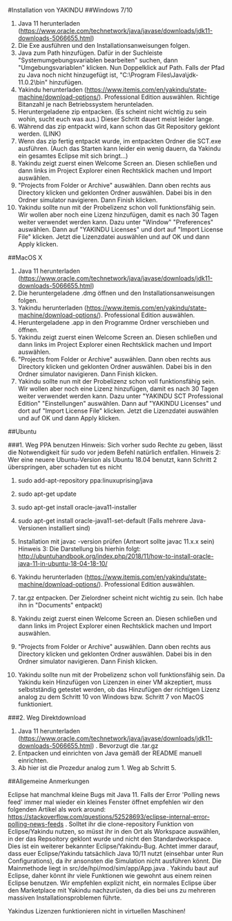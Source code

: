 #Installation von YAKINDU
##Windows 7/10

1. Java 11 herunterladen (https://www.oracle.com/technetwork/java/javase/downloads/jdk11-downloads-5066655.html)
2. Die Exe ausführen und den Installationsanweisungen folgen.
3. Java zum Path hinzufügen. Dafür in der Suchleiste "Systemumgebungsvariablen bearbeiten" suchen, dann "Umgebungsvariablen" klicken. Nun Doppelklick auf Path. Falls der Pfad zu Java noch nicht hinzugefügt ist, "C:\Program Files\Java\jdk-11.0.2\bin" hinzufügen.
4. Yakindu herunterladen (https://www.itemis.com/en/yakindu/state-machine/download-options/). Professional Edition auswählen. Richtige Bitanzahl je nach Betriebssystem herunteladen. 
5. Heruntergeladene zip entpacken. (Es scheint nicht wichtig zu sein wohin, sucht euch was aus.) Dieser Schritt dauert meist leider lange.
6. Während das zip entpackt wird, kann schon das Git Repository geklont werden. (LINK)
7. Wenn das zip fertig entpackt wurde, im entpackten Ordner die SCT.exe ausführen. (Auch das Starten kann leider ein wenig dauern, da Yakindu ein gesamtes Eclipse mit sich bringt...)
8. Yakindu zeigt zuerst einen Welcome Screen an. Diesen schließen und dann links im Project Explorer einen Rechtsklick machen und Import auswählen.
9. "Projects from Folder or Archive" auswählen. Dann oben rechts aus Directory klicken und geklonten Ordner auswählen. Dabei bis in den Ordner simulator navigieren. Dann Finish klicken.
10. Yakindu sollte nun mit der Probelizenz schon voll funktionsfähig sein. Wir wollen aber noch eine Lizenz hinzufügen, damit es nach 30 Tagen weiter verwendet werden kann. Dazu unter "Window" "Preferences" auswählen. Dann auf "YAKINDU Licenses" und dort auf "Import License File" klicken. Jetzt die Lizenzdatei auswählen und auf OK und dann Apply klicken.

##MacOS X

1. Java 11 herunterladen (https://www.oracle.com/technetwork/java/javase/downloads/jdk11-downloads-5066655.html)
2. Die heruntergeladene .dmg öffnen und den Installationsanweisungen folgen.
3. Yakindu herunterladen (https://www.itemis.com/en/yakindu/state-machine/download-options/). Professional Edition auswählen.
4. Heruntergeladene .app in den Programme Ordner verschieben und öffnen.
5. Yakindu zeigt zuerst einen Welcome Screen an. Diesen schließen und dann links im Project Explorer einen Rechtsklick machen und Import auswählen.
6. "Projects from Folder or Archive" auswählen. Dann oben rechts aus Directory klicken und geklonten Ordner auswählen. Dabei bis in den Ordner simulator navigieren. Dann Finish klicken.
7. Yakindu sollte nun mit der Probelizenz schon voll funktionsfähig sein. Wir wollen aber noch eine Lizenz hinzufügen, damit es nach 30 Tagen weiter verwendet werden kann. Dazu unter "YAKINDU SCT Professional Edition" "Einstellungen" auswählen. Dann auf "YAKINDU Licenses" und dort auf "Import License File" klicken. Jetzt die Lizenzdatei auswählen und auf OK und dann Apply klicken.

##Ubuntu

###1. Weg PPA benutzen
Hinweis: Sich vorher sudo Rechte zu geben, lässt die Notwendigkeit für sudo vor jedem Befehl natürlich entfallen.
Hinweis 2: Wer eine neuere Ubuntu-Version als Ubuntu 18.04 benutzt, kann Schritt 2 überspringen, aber schaden tut es nicht
1. sudo add-apt-repository ppa:linuxuprising/java
2. sudo apt-get update
3. sudo apt-get install oracle-java11-installer
4. sudo apt-get install oracle-java11-set-default (Falls mehrere Java-Versionen installiert sind)
5. Installation mit javac -version prüfen (Antwort sollte javac 11.x.x sein)
Hinweis 3: Die Darstellung bis hierhin folgt: http://ubuntuhandbook.org/index.php/2018/11/how-to-install-oracle-java-11-in-ubuntu-18-04-18-10/

6. Yakindu herunterladen (https://www.itemis.com/en/yakindu/state-machine/download-options/). Professional Edition auswählen.
7. tar.gz entpacken. Der Zielordner scheint nicht wichtig zu sein. (Ich habe ihn in "Documents" entpackt)
8. Yakindu zeigt zuerst einen Welcome Screen an. Diesen schließen und dann links im Project Explorer einen Rechtsklick machen und Import auswählen.
9. "Projects from Folder or Archive" auswählen. Dann oben rechts aus Directory klicken und geklonten Ordner auswählen. Dabei bis in den Ordner simulator navigieren. Dann Finish klicken.
10. Yakindu sollte nun mit der Probelizenz schon voll funktionsfähig sein. Da Yakindu kein Hinzufügen von Lizenzen in einer VM akzeptiert, muss selbstständig getestet werden, ob das Hinzufügen der richtigen Lizenz analog zu dem Schritt 10 von Windows bzw. Schritt 7 von MacOS funktioniert.

###2. Weg Direktdownload

1. Java 11 herunterladen (https://www.oracle.com/technetwork/java/javase/downloads/jdk11-downloads-5066655.html) . Bevorzugt die .tar.gz
2. Entpacken und einrichten von Java gemäß der README manuell einrichten.
3. Ab hier ist die Prozedur analog zum 1. Weg ab Schritt 5.

##Allgemeine Anmerkungen

Eclipse hat manchmal kleine Bugs mit Java 11. Falls der Error 'Polling news feed' immer mal wieder ein kleines Fenster öffnet empfehlen wir den folgenden Artikel als work around:
https://stackoverflow.com/questions/52528693/eclipse-internal-error-polling-news-feeds . Solltet ihr die clone-repository Funktion von Eclipse/Yakindu nutzen, so müsst ihr in
den Ort als Workspace auswählen, in der das Repsoitory geklont wurde und nicht den Standardworkspace. Dies ist ein weiterer bekannter Eclipse/Yakindu-Bug. Achtet immer darauf,
dass euer Eclipse/Yakindu tatsächlich Java 10/11 nutzt (einsehbar unter Run Configurations), da ihr ansonsten die Simulation nicht ausführen könnt. Die Mainmethode liegt in
src/de/hpi/mod/sim/app/App.java . Yakindu baut auf Eclipse, daher könnt ihr viele Funktionen wie gewohnt aus einem reinen Eclipse benutzen. Wir empfehlen explizit nicht, ein 
normales Eclipse über den Marketplace mit Yakindu nachzurüsten, da dies bei uns zu mehreren massiven Installationsproblemen führte.

Yakindus Lizenzen funktionieren nicht in virtuellen Maschinen!
